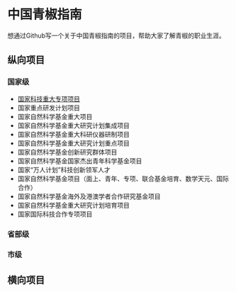 # 中国青椒指南

想通过Github写一个关于中国青椒指南的项目，帮助大家了解青椒的职业生涯。

## 纵向项目

### 国家级

- [国家科技重大专项项目](https://www.most.gov.cn/ztzl/zdzx/index.html)
- 国家重点研发计划项目
- 国家自然科学基金重大项目
- 国家自然科学基金重大研究计划集成项目
- 国家自然科学基金重大科研仪器研制项目
- 国家自然科学基金重大研究计划重点项目
- 国家自然科学基金创新研究群体项目
- 国家自然科学基金国家杰出青年科学基金项目
- 国家“万人计划”科技创新领军人才    
- 国家自然科学基金项目（面上、青年、专项、联合基金培育、数学天元、国际合作）    
- 国家自然科学基金海外及港澳学者合作研究基金项目
- 国家自然科学基金重大研究计划培育项目
- 国家国际科技合作专项项目


### 省部级

### 市级

## 横向项目

